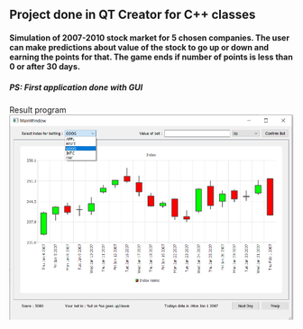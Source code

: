 ## Project done in QT Creator for C++ classes
#### Simulation of 2007-2010 stock market for 5 chosen companies. The user can make predictions about value of the stock to go up or down and earning the points for that. The game ends if number of points is less than 0 or after 30 days.
##### PS: First application done with GUI
Result program 
![result](result.png)
